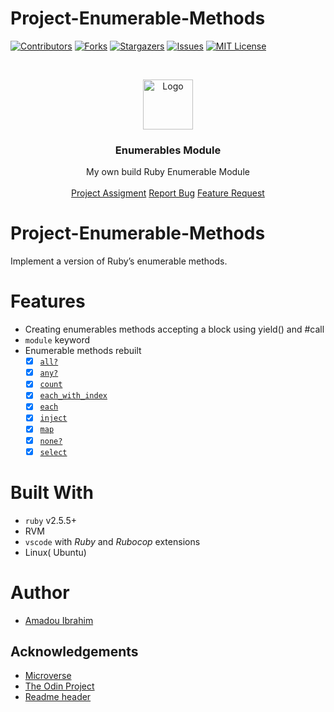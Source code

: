# Project-Enumerable-Methods

[![Contributors][contributors-shield]][contributors-url]
[![Forks][forks-shield]][forks-url]
[![Stargazers][stars-shield]][stars-url]
[![Issues][issues-shield]][issues-url]
[![MIT License][license-shield]][license-url]



<!-- PROJECT LOGO -->
<br />
<p align="center">
  <a href="https://www.microverse.org/">
    <img src="doc/microverse.png" alt="Logo" width="80" height="80">
  </a>

  <h3 align="center">  Enumerables Module</h3>

  <p align="center">
    My own build Ruby Enumerable Module
    <br />
    <br />
    <a href="https://www.theodinproject.com/courses/ruby-programming/lessons/advanced-building-blocks#assignment-2">Project Assigment</a>    
    <a href="https://github.com/genzaraki/my_enumerable/issues">Report Bug</a>    
    <a href="https://github.com/genzaraki/my_enumerable/issues"> Feature Request</a>
  </p>
</p>

# Project-Enumerable-Methods
Implement a version of Ruby’s enumerable methods.


# Features

* Creating enumerables methods accepting a block using yield() and #call
* `module` keyword
* Enumerable methods rebuilt
    + [x] [`all?`](https://ruby-doc.org/core-2.6.3/Enumerable.html#method-i-all-3F)
    + [x] [`any?`](https://ruby-doc.org/core-2.6.3/Enumerable.html#method-i-none-3F)
    + [x] [`count`](https://ruby-doc.org/core-2.6.3/Enumerable.html#method-i-none-3F)
    + [x] [`each_with_index`](https://ruby-doc.org/core-2.6.3/Enumerable.html#method-i-each_with_index)
    + [x] [`each`]()
    + [x] [`inject`](https://ruby-doc.org/core-2.6.3/Enumerable.html#method-i-inject)
    + [x] [`map`](https://ruby-doc.org/core-2.6.3/Enumerable.html#method-i-map)
    + [x] [`none?`](https://ruby-doc.org/core-2.6.3/Enumerable.html#method-i-none-3F)
    + [x] [`select`](https://ruby-doc.org/core-2.6.3/Enumerable.html#method-i-none-3F)

# Built With

* `ruby` v2.5.5+
* RVM
* `vscode` with _Ruby_ and _Rubocop_ extensions
* Linux( Ubuntu)

# Author

* [Amadou Ibrahim](https://github.com/genzaraki/my_enumerable)

<!--# License

<!--This project is licensed under the MIT License - see the [LICENSE.md](LICENSE.md) file for details 

<!-- ACKNOWLEDGEMENTS -->
## Acknowledgements
* [Microverse](https://www.microverse.org/)
* [The Odin Project](https://www.theodinproject.com/)
* [Readme header](https://github.com/collinsugwu/Microverse201-Enumerable-Methods)




<!-- MARKDOWN LINKS & IMAGES -->
<!-- https://www.markdownguide.org/basic-syntax/#reference-style-links -->
[contributors-shield]: https://img.shields.io/github/contributors/othneildrew/Best-README-Template.svg?style=flat-square
[contributors-url]: https://github.com/genzaraki/my_enumerable/graphs/contributors
[forks-shield]: https://img.shields.io/github/forks/genzaraki/my_enumerable
[forks-url]: https://github.com/genzaraki/my_enumerable/network/members
[stars-shield]: https://img.shields.io/github/stars/genzaraki/my_enumerable
[stars-url]: https://github.com/genzaraki/my_enumerable/stargazers
[issues-shield]: https://img.shields.io/github/issues/genzaraki/my_enumerable
[issues-url]: https://github.com/genzaraki/my_enumerable/issues
[license-shield]: https://img.shields.io/github/license/genzaraki/my_enumerable
[license-url]: https://github.com/genzaraki/my_enumerable/blob/master/LICENSE.txt
